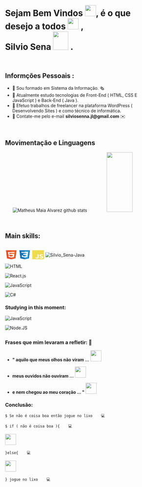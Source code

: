 # Sejam Bem Vindos <img src="https://emojipedia-us.s3.amazonaws.com/source/microsoft-teams/337/rocket_1f680.png" width="36" height="36" />, é o que desejo a todos <img src="https://emojipedia-us.s3.dualstack.us-west-1.amazonaws.com/thumbs/120/google/313/woman-and-man-holding-hands_1f46b.png" width="36" height="36" /> ,<br> Silvio Sena <img src="https://i.pinimg.com/564x/9d/eb/8a/9deb8af357b75f68540eb2432dc94eff.jpg" width="50" height="60" /> .

<br>

## Informções Pessoais :

- :large_blue_circle: Sou formado em Sistema da Informação. :newspaper_roll:
- :large_blue_circle: Atualmente estudo tecnologias de Front-End ( HTML, CSS E JavaScript ) e Back-End ( Java ).
- :large_blue_circle: Efetuo trabalhos de freelancer na plataforma WordPress ( Desenvolvendo Sites ) e como técnico de informática.
- :large_blue_circle: Contate-me pelo e-mail __silviosenna.jl@gmail.com__  :envelope:

<br>

## Movimentação e Linguagens

<div align="center">  

<img width="49%" height="195px" src="https://github-readme-stats.vercel.app/api?username=pacifyc&show_icons=true&title_color=fff&icon_color=fff912&text_color=4af2e4&bg_color=247ac9&count_private=true" alt="Matheus Maia Alvarez github stats" />

<img width="41%" height="195px" src="https://github-readme-stats.vercel.app/api/top-langs/?username=pacifyc&layout=compact&title_color=fff&text_color=f8f8f2&hide=java&bg_color=247ac9" />

</div>

<br>

<!-- Formas de fazer
### Movimentação
[![peguimasid github stats](https://github-readme-stats.vercel.app/api?username=pacifyc&show_icons=true&title_color=fff&icon_color=fff912&text_color=4af2e4&bg_color=247ac9&count_private=true)](https://github.com/pacifyc)
-->

<!--
### Linguagens
[![willianrod's wakatime stats](https://github-readme-stats.vercel.app/api/wakatime?username=pacifyc)](https://github.com/pacifyc/github-readme-stats)

[![Top Langs](https://github-readme-stats.vercel.app/api/top-langs/?username=pacifyc&layout=compact&title_color=fff&text_color=f8f8f2&hide=java&bg_color=247ac9)](https://github.com/pacifyc)
-->

<br>

## Main skills:

<div style="display: inline_block"><br>
  
  <img align="center" alt="Silvio_Senas-HTML" height="30" width="40" src="https://raw.githubusercontent.com/devicons/devicon/master/icons/html5/html5-original.svg">
  <img align="center" alt="Silvio_Senas-CSS" height="30" width="40" src="https://raw.githubusercontent.com/devicons/devicon/master/icons/css3/css3-original.svg">
    <img align="center" alt="Silvio_Sena" height="30" width="40" src="https://raw.githubusercontent.com/devicons/devicon/master/icons/javascript/javascript-plain.svg">
  
  <img align="center" alt="Silvio_Sena-Java" height="30" width="40" src="https://cdn.jsdelivr.net/gh/devicons/devicon/icons/java/java-original-wordmark.svg">
  
</div>


![HTML](https://img.shields.io/badge/HTML5-E34F26?style=for-the-badge&logo=html5&logoColor=white)&nbsp;

![React.js](https://img.shields.io/badge/-React.js-0D1117?style=for-the-badge&logo=react&labelColor=0D1117)&nbsp;

![JavaScript](https://img.shields.io/badge/JavaScript-F7DF1E?style=for-the-badge&logo=javascript&logoColor=black)&nbsp;

![C#](https://img.shields.io/badge/-cSharp-0D1117?style=for-the-badge&logo=csharp&logoColor=purple&labelColor=0D1117)&nbsp; 


### Studying in this moment:

![JavaScript](https://img.shields.io/badge/-JavaScript-0D1117?style=for-the-badge&logo=javascript&labelColor=0D1117&textColor=0D1117)&nbsp;

![Node.JS](https://img.shields.io/badge/-Node.JS-0D1117?style=for-the-badge&logo=node.js&labelColor=0D1117&textColor=0D1117)&nbsp;

##

### Frases que mim levaram a refletir: :paperclip:

- __" aquilo que meus olhos não viram ...__ <img src="https://emojipedia-us.s3.dualstack.us-west-1.amazonaws.com/thumbs/120/apple/325/eyes_1f440.png" width="36" height="36" />

- __meus ouvidos não ouviram ...__ <img src="https://emojipedia-us.s3.dualstack.us-west-1.amazonaws.com/thumbs/120/apple/325/ear_1f442.png" width="36" height="36" />

- __e nem chegou ao meu coração ... "__  <img src="https://emojipedia-us.s3.amazonaws.com/source/microsoft-teams/337/beating-heart_1f493.png" width="36" height="36" />

### Conclusão:

~~~bach
$ Se não é coisa boa então jogue no lixo    💻
~~~

~~~bach
$ if ( não é coisa boa ){    💻
~~~

  <img src="https://emojipedia-us.s3.amazonaws.com/source/skype/289/wrapped-gift_1f381.png" width="36" height="36" />

~~~bach
}else{    💻
~~~

<img src="https://emojipedia-us.s3.dualstack.us-west-1.amazonaws.com/thumbs/120/lg/307/wastebasket_1f5d1-fe0f.png" width="36" height="36" />

~~~bach
} jogue no lixo    💻
~~~




<!--
**pacifyc/pacifyc** is a ✨ _special_ ✨ repository because its `README.md` (this file) appears on your GitHub profile.

Here are some ideas to get you started:

- 🔭 I’m currently working on ...
- 🌱 I’m currently learning ...
- 👯 I’m looking to collaborate on ...
- 🤔 I’m looking for help with ...
- 💬 Ask me about ...
- 📫 How to reach me: ...
- 😄 Pronouns: ...
- ⚡ Fun fact: ...
-->
